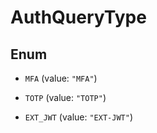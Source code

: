 

# AuthQueryType

## Enum


* `MFA` (value: `"MFA"`)

* `TOTP` (value: `"TOTP"`)

* `EXT_JWT` (value: `"EXT-JWT"`)




